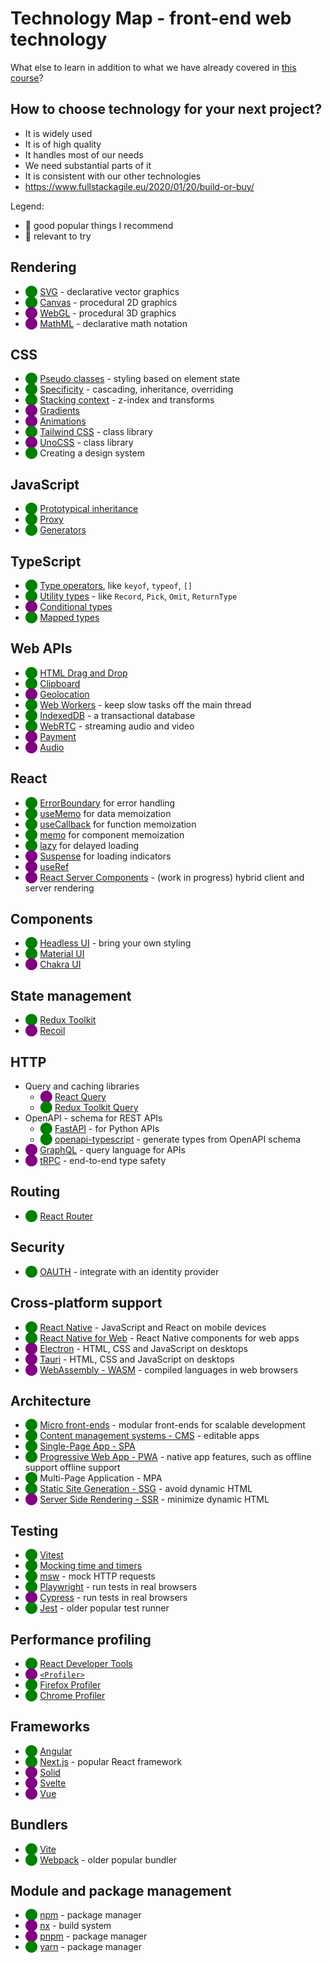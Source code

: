 # Technology Map - front-end web technology

What else to learn in addition to what we have already covered in [this course](../README.md)?

## How to choose technology for your next project?

- It is widely used
- It is of high quality
- It handles most of our needs
- We need substantial parts of it
- It is consistent with our other technologies
- https://www.fullstackagile.eu/2020/01/20/build-or-buy/

Legend:

- :green_heart: good popular things I recommend
- :eyes: relevant to try

## Rendering

- <span style="color:green">⬤</span> [SVG](https://developer.mozilla.org/en-US/docs/Web/SVG) - declarative vector graphics
- <span style="color:green">⬤</span> [Canvas](https://developer.mozilla.org/en-US/docs/Web/API/Canvas_API) - procedural 2D graphics
- <span style="color:purple">⬤</span> [WebGL](https://developer.mozilla.org/en-US/docs/Web/API/WebGL_API) - procedural 3D graphics
- <span style="color:purple">⬤</span> [MathML](https://developer.mozilla.org/en-US/docs/Web/MathML) - declarative math notation

## CSS

- <span style="color:green">⬤</span> [Pseudo classes](https://developer.mozilla.org/en-US/docs/Web/CSS/Pseudo-classes) - styling based on element state
- <span style="color:green">⬤</span> [Specificity](https://developer.mozilla.org/en-US/docs/Learn/CSS/Building_blocks/Cascade_and_inheritance) - cascading, inheritance, overriding
- <span style="color:green">⬤</span> [Stacking context](https://developer.mozilla.org/en-US/docs/Web/CSS/CSS_Positioning/Understanding_z_index/The_stacking_context) - z-index and transforms
- <span style="color:purple">⬤</span> [Gradients](https://developer.mozilla.org/en-US/docs/Web/CSS/CSS_Images/Using_CSS_gradients)
- <span style="color:purple">⬤</span> [Animations](https://developer.mozilla.org/en-US/docs/Web/CSS/CSS_Animations/Using_CSS_animations)
- <span style="color:green">⬤</span> [Tailwind CSS](https://tailwindcss.com/) - class library
- <span style="color:purple">⬤</span> [UnoCSS](https://unocss.dev/) - class library
- <span style="color:green">⬤</span> Creating a design system

## JavaScript

- <span style="color:green">⬤</span> [Prototypical inheritance](https://developer.mozilla.org/en-US/docs/Web/JavaScript/Inheritance_and_the_prototype_chain)
- <span style="color:green">⬤</span> [Proxy](https://developer.mozilla.org/en-US/docs/Web/JavaScript/Reference/Global_Objects/Proxy)
- <span style="color:green">⬤</span> [Generators](https://developer.mozilla.org/en-US/docs/Web/JavaScript/Reference/Statements/function*)

## TypeScript

- <span style="color:green">⬤</span> [Type operators](https://www.typescriptlang.org/docs/handbook/2/types-from-types.html), like `keyof`, `typeof`, `[]`
- <span style="color:green">⬤</span> [Utility types](https://www.typescriptlang.org/docs/handbook/utility-types.html) - like `Record`, `Pick`, `Omit`, `ReturnType`
- <span style="color:purple">⬤</span> [Conditional types](https://www.typescriptlang.org/docs/handbook/2/conditional-types.html)
- <span style="color:green">⬤</span> [Mapped types](https://www.typescriptlang.org/docs/handbook/2/mapped-types.html)

## Web APIs

- <span style="color:green">⬤</span> [HTML Drag and Drop](https://developer.mozilla.org/en-US/docs/Web/API/HTML_Drag_and_Drop_API)
- <span style="color:green">⬤</span> [Clipboard](https://developer.mozilla.org/en-US/docs/Web/API/Clipboard_API)
- <span style="color:purple">⬤</span> [Geolocation](https://developer.mozilla.org/en-US/docs/Web/API/Geolocation_API)
- <span style="color:green">⬤</span> [Web Workers](https://developer.mozilla.org/en-US/docs/Web/API/Web_Workers_API) - keep slow tasks off the main thread
- <span style="color:green">⬤</span> [IndexedDB](https://developer.mozilla.org/en-US/docs/Web/API/IndexedDB_API) - a transactional database
- <span style="color:green">⬤</span> [WebRTC](https://developer.mozilla.org/en-US/docs/Web/API/WebRTC_API) - streaming audio and video
- <span style="color:purple">⬤</span> [Payment](https://developer.mozilla.org/en-US/docs/Web/API/Payment_Request_API)
- <span style="color:purple">⬤</span> [Audio](https://developer.mozilla.org/en-US/docs/Web/API/Web_Audio_API)

## React

- <span style="color:green">⬤</span> [ErrorBoundary](https://github.com/bvaughn/react-error-boundary) for error handling
- <span style="color:green">⬤</span> [useMemo](https://react.dev/reference/react/useMemo) for data memoization
- <span style="color:green">⬤</span> [useCallback](https://react.dev/reference/react/useCallback) for function memoization
- <span style="color:green">⬤</span> [memo](https://react.dev/reference/react/memo) for component memoization
- <span style="color:green">⬤</span> [lazy](https://react.dev/reference/react/lazy) for delayed loading
- <span style="color:purple">⬤</span> [Suspense](https://react.dev/reference/react/Suspense) for loading indicators
- <span style="color:purple">⬤</span> [useRef](https://react.dev/reference/react/useRef)
- <span style="color:purple">⬤</span> [React Server Components](https://github.com/reactjs/rfcs/blob/main/text/0188-server-components.md) - (work in progress) hybrid client and server rendering

## Components

- <span style="color:green">⬤</span> [Headless UI](https://headlessui.com/) - bring your own styling
- <span style="color:green">⬤</span> [Material UI](https://mui.com/)
- <span style="color:purple">⬤</span> [Chakra UI](https://chakra-ui.com/)

## State management

- <span style="color:green">⬤</span> [Redux Toolkit](https://redux-toolkit.js.org/)
- <span style="color:purple">⬤</span> [Recoil](https://recoiljs.org/)

## HTTP

- Query and caching libraries
  - <span style="color:purple">⬤</span> [React Query](https://tanstack.com/query/)
  - <span style="color:green">⬤</span> [Redux Toolkit Query](https://redux-toolkit.js.org/rtk-query/overview)
- OpenAPI - schema for REST APIs
  - <span style="color:green">⬤</span> [FastAPI](https://fastapi.tiangolo.com/) - for Python APIs
  - <span style="color:green">⬤</span> [openapi-typescript](https://github.com/drwpow/openapi-typescript) - generate types from OpenAPI schema
- <span style="color:purple">⬤</span> [GraphQL](https://graphql.org/) - query language for APIs
- <span style="color:purple">⬤</span> [tRPC](https://trpc.io/) - end-to-end type safety

## Routing

- <span style="color:green">⬤</span> [React Router](https://reactrouter.com/)

## Security

- <span style="color:green">⬤</span> [OAUTH](https://aaronparecki.com/oauth-2-simplified/) - integrate with an identity provider

## Cross-platform support

- <span style="color:green">⬤</span> [React Native](https://reactnative.dev/) - JavaScript and React on mobile devices
- <span style="color:green">⬤</span> [React Native for Web](https://necolas.github.io/react-native-web/) - React Native components for web apps
- <span style="color:purple">⬤</span> [Electron](https://www.electronjs.org/) - HTML, CSS and JavaScript on desktops
- <span style="color:purple">⬤</span> [Tauri](https://tauri.app/) - HTML, CSS and JavaScript on desktops
- <span style="color:purple">⬤</span> [WebAssembly - WASM](https://developer.mozilla.org/en-US/docs/WebAssembly) - compiled languages in web browsers

## Architecture

- <span style="color:green">⬤</span> [Micro front-ends](https://martinfowler.com/articles/micro-frontends.html) - modular front-ends for scalable development
- <span style="color:green">⬤</span> [Content management systems - CMS](https://en.wikipedia.org/wiki/Content_management_system) - editable apps
- <span style="color:green">⬤</span> [Single-Page App - SPA](https://en.wikipedia.org/wiki/Single-page_application)
- <span style="color:green">⬤</span> [Progressive Web App - PWA](https://developer.mozilla.org/en-US/docs/Web/Progressive_web_apps) - native app features, such as offline support offline support
- <span style="color:green">⬤</span> Multi-Page Application - MPA
- <span style="color:green">⬤</span> [Static Site Generation - SSG](https://developer.mozilla.org/en-US/docs/Learn/Tools_and_testing/Client-side_JavaScript_frameworks/Introduction#static_site_generators) - avoid dynamic HTML
- <span style="color:purple">⬤</span> [Server Side Rendering - SSR](https://developer.mozilla.org/en-US/docs/Learn/Tools_and_testing/Client-side_JavaScript_frameworks/Introduction#server-side_rendering) - minimize dynamic HTML

## Testing

- <span style="color:green">⬤</span> [Vitest](https://vitest.dev/)
- <span style="color:green">⬤</span> [Mocking time and timers](https://vitest.dev/guide/mocking.html)
- <span style="color:green">⬤</span> [msw](https://mswjs.io/) - mock HTTP requests
- <span style="color:green">⬤</span> [Playwright](https://playwright.dev/) - run tests in real browsers
- <span style="color:purple">⬤</span> [Cypress](https://www.cypress.io/) - run tests in real browsers
- <span style="color:green">⬤</span> [Jest](https://jestjs.io/) - older popular test runner

## Performance profiling

- <span style="color:green">⬤</span> [React Developer Tools](https://chrome.google.com/webstore/detail/react-developer-tools/fmkadmapgofadopljbjfkapdkoienihi?hl=en)
- <span style="color:purple">⬤</span> [`<Profiler>`](https://react.dev/reference/react/Profiler)
- <span style="color:green">⬤</span> [Firefox Profiler](https://profiler.firefox.com/docs/#/)
- <span style="color:green">⬤</span> [Chrome Profiler](https://developer.chrome.com/docs/devtools/performance/)

## Frameworks

- <span style="color:green">⬤</span> [Angular](https://angular.io/)
- <span style="color:green">⬤</span> [Next.js](https://nextjs.org/) - popular React framework
- <span style="color:purple">⬤</span> [Solid](https://www.solidjs.com/)
- <span style="color:purple">⬤</span> [Svelte](https://svelte.dev/)
- <span style="color:purple">⬤</span> [Vue](https://vuejs.org/)

## Bundlers

- <span style="color:green">⬤</span> [Vite](https://vitejs.dev/)
- <span style="color:green">⬤</span> [Webpack](https://webpack.js.org/) - older popular bundler

## Module and package management

- <span style="color:green">⬤</span> [npm](https://docs.npmjs.com/) - package manager
- <span style="color:purple">⬤</span> [nx](https://nx.dev/) - build system
- <span style="color:purple">⬤</span> [pnpm](https://pnpm.io/) - package manager
- <span style="color:green">⬤</span> [yarn](https://yarnpkg.com/) - package manager
